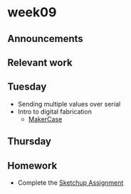 # week09

## Announcements

## Relevant work

## Tuesday

+ Sending multiple values over serial
+ Intro to digital fabrication
	+ [MakerCase](http://www.makercase.com/)

## Thursday

## Homework

+ Complete the [Sketchup Assignment](../sketchup/assignment1)
